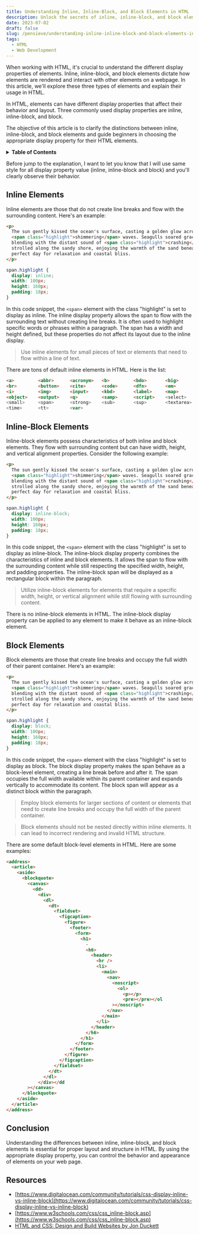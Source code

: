 ```yaml
---
title: Understanding Inline, Inline-Block, and Block Elements in HTML
description: Unlock the secrets of inline, inline-block, and block elements in HTML
date: 2023-07-02
draft: false
slug: /pensieve/understanding-inline-inline-block-and-block-elements-in-html
tags:
  - HTML
  - Web Development
---
```


When working with HTML, it's crucial to understand the different display properties of elements. Inline, inline-block, and block elements dictate how elements are rendered and interact with other elements on a webpage. In this article, we'll explore these three types of elements and explain their usage in HTML.

In HTML, elements can have different display properties that affect their behavior and layout. Three commonly used display properties are inline, inline-block, and block.

The objective of this article is to clarify the distinctions between inline, inline-block, and block elements and guide beginners in choosing the appropriate display property for their HTML elements.

<details>
  <summary><b>Table of Contents</b></summary>

- [Inline Elements](#inline-elements)
- [Inline-Block Elements](#inline-block-elements)
- [Block Elements](#block-elements)
- [Conclusion](#conclusion)
- [Resources](#resources)
</details>

Before jump to the explanation, I want to let you know that I will use same style for all display property value (inline, inline-block and block) and you'll clearly observe their behavior.

## Inline Elements <a id='inline-elements'></a>

Inline elements are those that do not create line breaks and flow with the surrounding content. Here's an example:

```html
<p>
  The sun gently kissed the ocean's surface, casting a golden glow across the
  <span class="highlight">shimmering</span> waves. Seagulls soared gracefully overhead, their cries
  blending with the distant sound of <span class="highlight">crashing</span> waves. Beachgoers
  strolled along the sandy shore, enjoying the warmth of the sand beneath their feet. It was a
  perfect day for relaxation and coastal bliss.
</p>
```

```css
span.highlight {
  display: inline;
  width: 100px;
  height: 160px;
  padding: 18px;
}
```

In this code snippet, the `<span>` element with the class "highlight" is set to display as inline. The inline display property allows the span to flow with the surrounding text without creating line breaks. It is often used to highlight specific words or phrases within a paragraph. The span has a width and height defined, but these properties do not affect its layout due to the inline display.

> Use inline elements for small pieces of text or elements that need to flow within a line of text.

There are tons of default inline elements in HTML. Here is the list:

```html
<a>         <abbr>      <acronym>   <b>         <bdo>       <big>
<br>        <button>    <cite>      <code>      <dfn>       <em>
<i>         <img>       <input>     <kbd>       <label>     <map>
<object>    <output>    <q>         <samp>      <script>    <select>
<small>     <span>      <strong>    <sub>       <sup>       <textarea>
<time>      <tt>        <var>
```

## Inline-Block Elements <a id='inline-block-elements'></a>

Inline-block elements possess characteristics of both inline and block elements. They flow with surrounding content but can have width, height, and vertical alignment properties. Consider the following example:

```html
<p>
  The sun gently kissed the ocean's surface, casting a golden glow across the
  <span class="highlight">shimmering</span> waves. Seagulls soared gracefully overhead, their cries
  blending with the distant sound of <span class="highlight">crashing</span> waves. Beachgoers
  strolled along the sandy shore, enjoying the warmth of the sand beneath their feet. It was a
  perfect day for relaxation and coastal bliss.
</p>
```

```css
span.highlight {
  display: inline-block;
  width: 100px;
  height: 160px;
  padding: 18px;
}
```

In this code snippet, the `<span>` element with the class "highlight" is set to display as inline-block. The inline-block display property combines the characteristics of inline and block elements. It allows the span to flow with the surrounding content while still respecting the specified width, height, and padding properties. The inline-block span will be displayed as a rectangular block within the paragraph.

> Utilize inline-block elements for elements that require a specific width, height, or vertical alignment while still flowing with surrounding content.

There is no inline-block elements in HTML. The inline-block display property can be applied to any element to make it behave as an inline-block element.

## Block Elements <a id='block-elements'></a>

Block elements are those that create line breaks and occupy the full width of their parent container. Here's an example:

```html
<p>
  The sun gently kissed the ocean's surface, casting a golden glow across the
  <span class="highlight">shimmering</span> waves. Seagulls soared gracefully overhead, their cries
  blending with the distant sound of <span class="highlight">crashing</span> waves. Beachgoers
  strolled along the sandy shore, enjoying the warmth of the sand beneath their feet. It was a
  perfect day for relaxation and coastal bliss.
</p>
```

```css
span.highlight {
  display: block;
  width: 100px;
  height: 160px;
  padding: 18px;
}
```

In this code snippet, the `<span>` element with the class "highlight" is set to display as block. The block display property makes the span behave as a block-level element, creating a line break before and after it. The span occupies the full width available within its parent container and expands vertically to accommodate its content. The block span will appear as a distinct block within the paragraph.

> Employ block elements for larger sections of content or elements that need to create line breaks and occupy the full width of the parent container.

> Block elements should not be nested directly within inline elements. It can lead to incorrect rendering and invalid HTML structure.

There are some default block-level elements in HTML. Here are some examples:

```html
<address>
  <article>
    <aside>
      <blockquote>
        <canvas>
          <dd>
            <div>
              <dl>
                <dt>
                  <fieldset>
                    <figcaption>
                      <figure>
                        <footer>
                          <form>
                            <h1>
                              -
                              <h6>
                                <header>
                                  <hr />
                                  <li>
                                    <main>
                                      <nav>
                                        <noscript>
                                          <ol>
                                            <p></p>
                                            <pre></pre></ol
                                        ></noscript>
                                      </nav>
                                    </main>
                                  </li>
                                </header>
                              </h6>
                            </h1>
                          </form>
                        </footer>
                      </figure>
                    </figcaption>
                  </fieldset>
                </dt>
              </dl>
            </div></dd
        ></canvas>
      </blockquote>
    </aside>
  </article>
</address>
```

## Conclusion <a id='conclusion'></a>

Understanding the differences between inline, inline-block, and block elements is essential for proper layout and structure in HTML. By using the appropriate display property, you can control the behavior and appearance of elements on your web page.

## Resources <a id='resources'></a>

- [https://www.digitalocean.com/community/tutorials/css-display-inline-vs-inline-block](https://www.digitalocean.com/community/tutorials/css-display-inline-vs-inline-block)
- [https://www.w3schools.com/css/css_inline-block.asp](https://www.w3schools.com/css/css_inline-block.asp)
- [HTML and CSS: Design and Build Websites by Jon Duckett](https://a.co/d/fHZH58q)
